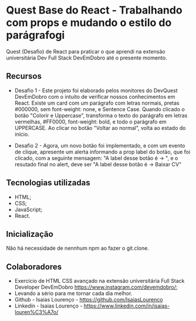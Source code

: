 # Quest Base do React - Trabalhando com props e mudando o estilo do parágrafogi

Quest (Desafio) de React para praticar o que aprendi na extensão universitária Dev Full Stack DevEmDobro até o presente momento.

## Recursos

- Desafio 1 - Este projeto foi elaborado pelos monitores do DevQuest DevEmDobro com o intuito de verificar nossos conhecimentos em React. Existe um card com um parágrafo com letras normais, pretas #000000, sem font-weight: none, e Sentence Case. Quando clicado o botão "Colorir e Uppercase", transforma o texto do parágrafo em letras vermelhas, #FF0000, font-weight: bold, e todo o parágrafo em UPPERCASE. Ao clicar no botão "Voltar ao normal", volta ao estado do início.

- Desafio 2 - Agora, um novo botão foi implementado, e com um evento de clique, apresente um alerta informando a prop label do botão, que foi clicado, com a seguinte mensagem: "A label desse botão é → <comando injetado via JS>", e o resutado final no alert, deve ser "A label desse botão é → Baixar CV"


## Tecnologias utilizadas

- HTML;
- CSS; 
- JavaScript;
- React.

## Inicialização

Não há necessidade de nennhum npm ao fazer o git.clone.

## Colaboradores

- Exercício de HTML CSS avançado na extensão universitária Full Stack Developer DevEmDobro https://www.instagram.com/devemdobro/;
- Levando a sério para me tornar cada dia melhor.<br> 
- Github - Isaias Lourenço - https://github.com/IsaiasLourenco<br>
- Linkedin - Isaias Lourenço - https://www.linkedin.com/in/isaias-louren%C3%A7o/
